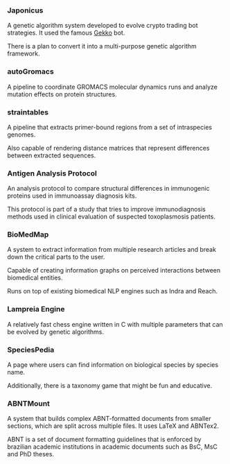 ### Japonicus [<img src="github-mark.png" width="15">](https://github.com/Gab0/japonicus)

A genetic algorithm system developed to evolve crypto trading bot strategies.
It used the famous [Gekko]() bot.

There is a plan to convert it into a multi-purpose genetic algorithm framework.

### autoGromacs [<img src="github-mark.png" width="15">](https://github.com/Gab0/auto-gromacs)

A pipeline to coordinate GROMACS molecular dynamics runs and analyze mutation effects on protein structures.

### straintables [<img src="github-mark.png" width="15">](https://github.com/Gab0/straintables)

A pipeline that extracts primer-bound regions from a set of intraspecies genomes.

Also capable of rendering distance matrices that represent differences between extracted sequences.

### Antigen Analysis Protocol [<img src="github-mark.png" width="15">](https://github.com/Gab0/toxo-immunodiagnosis-protocol)

An analysis protocol to compare structural differences in immunogenic proteins used in immunoassay diagnosis kits.

This protocol is part of a study that tries to improve immunodiagnosis methods used in clinical evaluation of suspected toxoplasmosis patients.

### BioMedMap [<img src="github-mark.png" width="15">](https://github.com/Gab0/biomedmap)

A system to extract information from multiple research articles and
break down the critical parts to the user. 

Capable of creating information graphs on perceived interactions between biomedical entities. 

Runs on top of existing biomedical NLP engines such as Indra and Reach.

### Lampreia Engine [<img src="github-mark.png" width="15">](https://github.com/Gab0/lampreia-engine)

A relatively fast chess engine written in C with multiple
parameters that can be evolved by genetic algorithms.

### SpeciesPedia [<img src="github-mark.png" width="15">](https://github.com/Gab0/species-pedia)

A page where users can find information on biological species by species name. 

Additionally, there is a taxonomy game that might be fun and educative.

### ABNTMount [<img src="github-mark.png" width="15">](https://github.com/Gab0/ABNTMount)

A system that builds complex ABNT-formatted documents from smaller sections,
which are split across multiple files. It uses LaTeX and ABNTex2.

ABNT is a set of document formatting guidelines that is enforced by brazilian
academic institutions in academic documents such as BsC, MsC and PhD theses.



